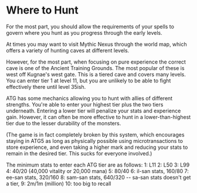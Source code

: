 # Where to Hunt

For the most part, you should allow the requirements of your spells to govern where you hunt as you progress through the early levels.

At times you may want to visit Mythic Nexus through the world map, which offers a variety of hunting caves at different levels.

However, for the most part, when focusing on pure experience the correct cave is one of the Ancient Training Grounds. The most popular of these is west off Kugnae's west gate. This is a tiered cave and covers many levels. You can enter tier 1 at level 11, but you are unlikely to be able to fight effectively there until level 35ish.

ATG has some mechanics allowing you to hunt with allies of different strengths. You're able to enter your highest tier plus the two tiers underneath. Entering a lower tier will penalize your stats and experience gain. However, it can often be more effective to hunt in a lower-than-highest tier due to the lesser durability of the monsters.

(The game is in fact completely broken by this system, which encourages staying in ATG5 as long as physically possible using microtransactions to store experience, and even taking a higher mark and reducing your stats to remain in the desired tier. This sucks for everyone involved.)

The minimum stats to enter each ATG tier are as follows:
1: L11
2: L50
3: L99
4: 40/20 (40,000 vitality or 20,000 mana)
5: 80/40
6: il-san stats, 160/80
7: ee-san stats, 320/160
8: sam-san stats, 640/320
-- sa-san stats doesn't get a tier,
9: 2m/1m (million)
10: too big to recall
